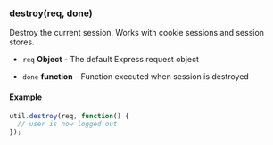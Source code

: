 
### destroy(req, done)

Destroy the current session. Works with cookie sessions and session stores.


- `req` **Object** - The default Express request object

- `done` **function** - Function executed when session is destroyed





#### Example


```javascript
util.destroy(req, function() {
  // user is now logged out
});
```


